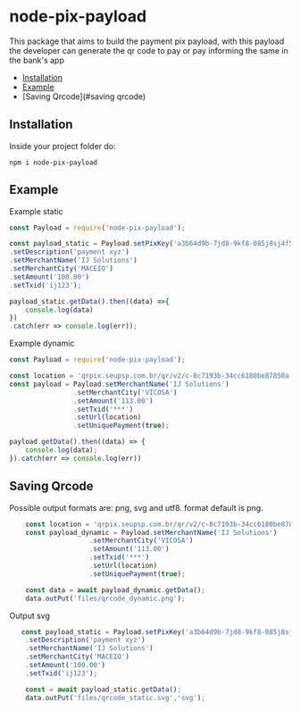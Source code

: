 # node-pix-payload
This package that aims to build the payment pix payload, with this payload the developer can generate the qr code to pay or pay informing the same in the bank's app

- [Installation](#installation)
- [Example](#example)
- [Saving Qrcode](#saving qrcode)

## Installation
Inside your project folder do:

```shell
npm i node-pix-payload
```

## Example
Example static
```javascript
const Payload = require('node-pix-payload');

const payload_static = Payload.setPixKey('a3b64d9b-7jd8-9kf8-085j8sj4f58')
.setDescription('payment xyz')
.setMerchantName('IJ Solutions')
.setMerchantCity('MACEIO')
.setAmount('100.00')
.setTxid('ij123');

payload_static.getData().then((data) =>{
    console.log(data)
})
.catch(err => console.log(err));  
```
Example dynamic
```javascript
const Payload = require('node-pix-payload');

const location = 'qrpix.seupsp.com.br/qr/v2/c-8c7193b-34cc6180be87850a-89193060-9705a6b8';
const payload = Payload.setMerchantName('IJ Solutions')
                .setMerchantCity('VICOSA')
                .setAmount('113.00')
                .setTxid('***')
                .setUrl(location)
                .setUniquePayment(true);

payload.getData().then((data) => {
    console.log(data);
}).catch(err => console.log(err))  
```
## Saving Qrcode
Possible output formats are: png, svg and utf8. format default is png.

```javascript
    const location = 'qrpix.seupsp.com.br/qr/v2/c-8c7193b-34cc6180be87850a-89193060-9705a6b8';
    const payload_dynamic = Payload.setMerchantName('IJ Solutions')
                    .setMerchantCity('VICOSA')
                    .setAmount('113.00')
                    .setTxid('***')
                    .setUrl(location)
                    .setUniquePayment(true);

    const data = await payload_dynamic.getData();
    data.outPut('files/qrcode_dynamic.png');
```

Output svg

```javascript
   const payload_static = Payload.setPixKey('a3b64d9b-7jd8-9kf8-085j8sj4f58')
    .setDescription('payment xyz')
    .setMerchantName('IJ Solutions')
    .setMerchantCity('MACEIO')
    .setAmount('100.00')
    .setTxid('ij123');

    const = await payload_static.getData();
    data.outPut('files/qrcode_static.svg','svg');
```

